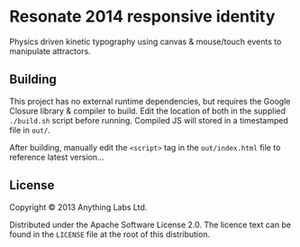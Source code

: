# Resonate 2014 responsive identity

Physics driven kinetic typography using canvas & mouse/touch events to
manipulate attractors.

## Building

This project has no external runtime dependencies, but requires the
Google Closure library & compiler to build. Edit the location of both
in the supplied `./build.sh` script before running. Compiled JS will
stored in a timestamped file in `out/`.

After building, manually edit the `<script>` tag in the
`out/index.html` file to reference latest version...

## License

Copyright © 2013 Anything Labs Ltd.

Distributed under the Apache Software License 2.0. The licence text
can be found in the `LICENSE` file at the root of this distribution.

